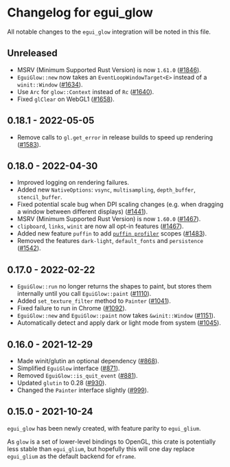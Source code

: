 # Changelog for egui_glow
All notable changes to the `egui_glow` integration will be noted in this file.


## Unreleased
* MSRV (Minimum Supported Rust Version) is now `1.61.0` ([#1846](https://github.com/emilk/egui/pull/1846)).
* `EguiGlow::new` now takes an `EventLoopWindowTarget<E>` instead of a `winit::Window` ([#1634](https://github.com/emilk/egui/pull/1634)).
* Use `Arc` for `glow::Context` instead of `Rc` ([#1640](https://github.com/emilk/egui/pull/1640)).
* Fixed `glClear` on WebGL1 ([#1658](https://github.com/emilk/egui/pull/1658)).


## 0.18.1 - 2022-05-05
* Remove calls to `gl.get_error` in release builds to speed up rendering ([#1583](https://github.com/emilk/egui/pull/1583)).


## 0.18.0 - 2022-04-30
* Improved logging on rendering failures.
* Added new `NativeOptions`: `vsync`, `multisampling`, `depth_buffer`, `stencil_buffer`.
* Fixed potential scale bug when DPI scaling changes (e.g. when dragging a  window between different displays) ([#1441](https://github.com/emilk/egui/pull/1441)).
* MSRV (Minimum Supported Rust Version) is now `1.60.0` ([#1467](https://github.com/emilk/egui/pull/1467)).
* `clipboard`, `links`, `winit` are now all opt-in features ([#1467](https://github.com/emilk/egui/pull/1467)).
* Added new feature `puffin` to add [`puffin profiler`](https://github.com/EmbarkStudios/puffin) scopes ([#1483](https://github.com/emilk/egui/pull/1483)).
* Removed the features `dark-light`, `default_fonts` and `persistence` ([#1542](https://github.com/emilk/egui/pull/1542)).


## 0.17.0 - 2022-02-22
* `EguiGlow::run` no longer returns the shapes to paint, but stores them internally until you call `EguiGlow::paint` ([#1110](https://github.com/emilk/egui/pull/1110)).
* Added `set_texture_filter` method to `Painter` ([#1041](https://github.com/emilk/egui/pull/1041)).
* Fixed failure to run in Chrome ([#1092](https://github.com/emilk/egui/pull/1092)).
* `EguiGlow::new` and `EguiGlow::paint` now takes `&winit::Window` ([#1151](https://github.com/emilk/egui/pull/1151)).
* Automatically detect and apply dark or light mode from system ([#1045](https://github.com/emilk/egui/pull/1045)).


## 0.16.0 - 2021-12-29
* Made winit/glutin an optional dependency ([#868](https://github.com/emilk/egui/pull/868)).
* Simplified `EguiGlow` interface ([#871](https://github.com/emilk/egui/pull/871)).
* Removed `EguiGlow::is_quit_event` ([#881](https://github.com/emilk/egui/pull/881)).
* Updated `glutin` to 0.28 ([#930](https://github.com/emilk/egui/pull/930)).
* Changed the `Painter` interface slightly ([#999](https://github.com/emilk/egui/pull/999)).


## 0.15.0 - 2021-10-24
`egui_glow` has been newly created, with feature parity to `egui_glium`.

As `glow` is a set of lower-level bindings to OpenGL, this crate is potentially less stable than `egui_glium`,
but hopefully this will one day replace `egui_glium` as the default backend for `eframe`.
